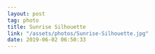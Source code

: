 ```yaml
---
layout: post
tag: photo
title: Sunrise Silhouette
link: "/assets/photos/Sunrise-Silhouette.jpg"
date: 2019-06-02 06:50:33
---
```

